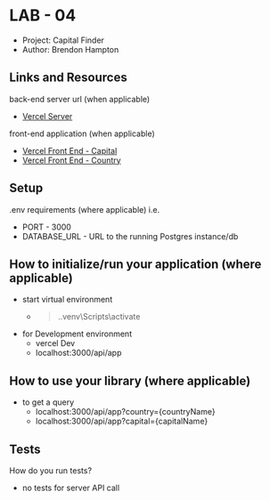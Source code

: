 # LAB - 04
- Project: Capital Finder
 - Author: Brendon Hampton

## Links and Resources
back-end server url (when applicable)
- [Vercel Server](https://vercel.com/brendonlh/capital-finder-brendon)

front-end application (when applicable)
- [Vercel Front End - Capital](https://capital-finder-brendon.vercel.app/api/app?capital=london)
- [Vercel Front End - Country](https://capital-finder-brendon.vercel.app/api/app?country=mexico)
## Setup
.env requirements (where applicable)
i.e.

- PORT - 3000
- DATABASE_URL - URL to the running Postgres instance/db

## How to initialize/run your application (where applicable)
- start virtual environment
    - >.\.venv\Scripts\activate
- for Development environment
  - vercel Dev
  - localhost:3000/api/app

## How to use your library (where applicable)
- to get a query
  - localhost:3000/api/app?country={countryName}
  - localhost:3000/api/app?capital={capitalName}

## Tests
How do you run tests?
-   no tests for server API call